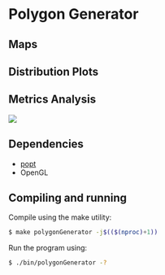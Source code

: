 # Polygon Generator
## Maps

## Distribution Plots

## Metrics Analysis
<img src = "metrics.png">

## Dependencies
- [popt](http://ftp.rpm.org/mirror/popt/)
- OpenGL
## Compiling and running
Compile using the make utility:

```bash
$ make polygonGenerator -j$(($(nproc)+1))
```

Run the program using:
```bash
$ ./bin/polygonGenerator -?
```